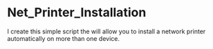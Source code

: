 # Net_Printer_Installation
I create this simple script the will allow you to install a network printer automatically on more than one device.  

